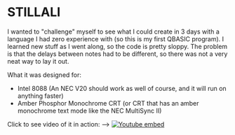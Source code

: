 # STILLALI

I wanted to "challenge" myself to see what I could create in 3 days with a language I had zero experience with (so this is my first QBASIC program). I learned new stuff as I went along, so the code is pretty sloppy. The problem is that the delays between notes had to be different, so there was not a very neat way to lay it out.


What it was designed for:
- Intel 8088 (An NEC V20 should work as well of course, and it will run on anything faster)
- Amber Phosphor Monochrome CRT (or CRT that has an amber monochrome text mode like the NEC MultiSync II)

Click to see video of it in action: -->
[![Youtube embed](https://img.youtube.com/vi/HdzImxI47W4/0.jpg)](https://www.youtube.com/watch?v=HdzImxI47W4)

